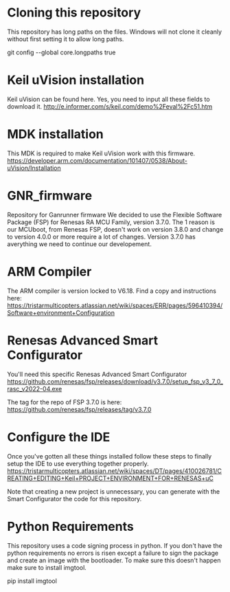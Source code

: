 # Cloning this repository
This repository has long paths on the files. Windows will not clone it cleanly without first setting it to allow long paths.

git config --global core.longpaths true

# Keil uVision installation
Keil uVision can be found here. Yes, you need to input all these fields to download it.
http://e.informer.com/s/keil.com/demo%2Feval%2Fc51.htm

# MDK installation
This MDK is required to make Keil uVision work with this firmware.
https://developer.arm.com/documentation/101407/0538/About-uVision/Installation

# GNR_firmware
Repository for Ganrunner firmware 
We decided to use the Flexible Software Package (FSP) for Renesas RA MCU Family, version 3.7.0.
The 1 reason is our MCUboot, from Renesas FSP, doesn't work on version 3.8.0 and change to version 4.0.0 or more 
require a lot of changes.
Version 3.7.0 has averything we need to continue our developement.

# ARM Compiler
The ARM compiler is version locked to V6.18.
Find a copy and instructions here:
https://tristarmulticopters.atlassian.net/wiki/spaces/ERR/pages/596410394/Software+environment+Configuration

# Renesas Advanced Smart Configurator
You'll need this specific Renesas Advanced Smart Configurator
https://github.com/renesas/fsp/releases/download/v3.7.0/setup_fsp_v3_7_0_rasc_v2022-04.exe

The tag for the repo of FSP 3.7.0 is here:
https://github.com/renesas/fsp/releases/tag/v3.7.0

# Configure the IDE
Once you've gotten all these things installed follow these steps to finally setup the IDE to use everything together properly.
https://tristarmulticopters.atlassian.net/wiki/spaces/DT/pages/410026781/CREATING+EDITING+Keil+PROJECT+ENVIRONMENT+FOR+RENESAS+uC

Note that creating a new project is unnecessary, you can generate with the Smart Configurator the code for this repository.

# Python Requirements
This repository uses a code signing process in python. If you don't have the python requirements no errors is risen except a failure to sign the package and create an image with the bootloader. To make sure this doesn't happen make sure to install imgtool.

pip install imgtool